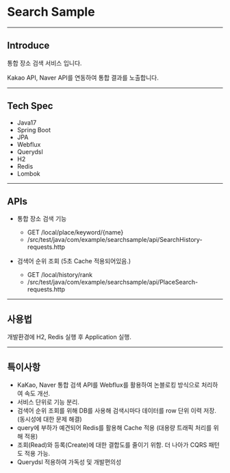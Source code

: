 # Search Sample

---

## Introduce

통합 장소 검색 서비스 입니다.

Kakao API, Naver API를 연동하여 통합 결과를 노출합니다.  

---
## Tech Spec

- Java17
- Spring Boot
- JPA
- Webflux
- Querydsl
- H2
- Redis
- Lombok

---

## APIs

- 통합 장소 검색 기능
  - GET /local/place/keyword/{name}
  - /src/test/java/com/example/searchsample/api/SearchHistory-requests.http


- 검색어 순위 조회 (5초 Cache 적용되어있음.)
  - GET /local/history/rank
  - /src/test/java/com/example/searchsample/api/PlaceSearch-requests.http

---

## 사용법

개발환경에 H2, Redis 실행 후 Application 실행.

---

## 특이사항

* KaKao, Naver 통합 검색 API를 Webflux를 활용하여 논블로킹 방식으로 처리하여 속도 개선.
* 서비스 단위로 기능 분리.
* 검색어 순위 조회를 위해 DB를 사용해 검색시마다 데이터를 row 단위 이력 저장. (동시성에 대한 문제 해결)
* query에 부하가 예견되어 Redis를 활용해 Cache 적용 (대용량 트래픽 처리를 위해 적용)
* 조회(Read)와 등록(Create)에 대한 결합도를 줄이기 위함. 더 나아가 CQRS 패턴도 적용 가능.
* Querydsl 적용하여 가독성 및 개발편의성

